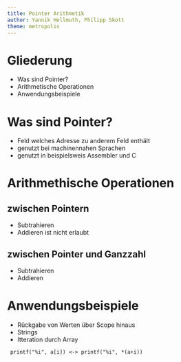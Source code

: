 ```yaml
---
title: Pointer Arithmetik
author: Yannik Hellmuth, Philipp Skott
theme: metropolis
---
```


# Gliederung
- Was sind Pointer?
- Arithmetische Operationen
- Anwendungsbeispiele

# Was sind Pointer?
- Feld welches Adresse zu anderem Feld enthält
- genutzt bei machinennahen Sprachen
- genutzt in beispielsweis Assembler und C

# Arithmethische Operationen

## zwischen Pointern
- Subtrahieren
- Addieren ist nicht erlaubt

## zwischen Pointer und Ganzzahl
- Subtrahieren
- Addieren

# Anwendungsbeispiele
- Rückgabe von Werten über Scope hinaus
- Strings
- Itteration durch Array

`` printf("%i", a[i]) <-> printf("%i", *(a+i))``

